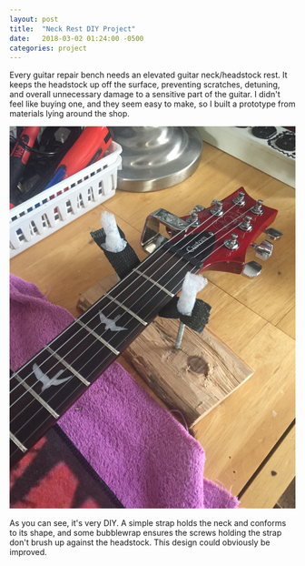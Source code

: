 ```yaml
---
layout: post
title:  "Neck Rest DIY Project"
date:   2018-03-02 01:24:00 -0500
categories: project
---
```

Every guitar repair bench needs an elevated guitar neck/headstock rest. It keeps the headstock up off the surface, preventing scratches, detuning, and overall unnecessary damage to a sensitive part of the guitar. I didn't feel like buying one, and they seem easy to make, so I built a prototype from materials lying around the shop.

![alt text](https://raw.githubusercontent.com/bmansfieldRIT/bmansfieldRIT.github.io/master/_images/2018-04-01%2016.31.16.jpg "Initial neck rest prototype")

As you can see, it's very DIY. A simple strap holds the neck and conforms to its shape, and some bubblewrap ensures the screws holding the strap don't brush up against the headstock. This design could obviously be improved.
